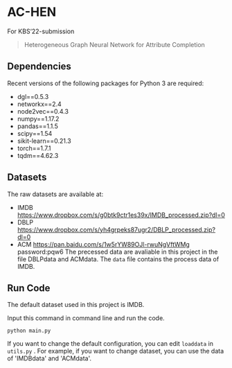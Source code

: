 # AC-HEN
For KBS‘22-submission
> Heterogeneous Graph Neural Network for Attribute Completion

## Dependencies
Recent versions of the following packages for Python 3 are required:
* dgl==0.5.3
* networkx==2.4
* node2vec==0.4.3
* numpy==1.17.2
* pandas==1.1.5
* scipy==1.54
* sikit-learn==0.21.3
* torch==1.7.1
* tqdm==4.62.3


## Datasets
The raw datasets are available at:
* IMDB https://www.dropbox.com/s/g0btk9ctr1es39x/IMDB_processed.zip?dl=0
* DBLP https://www.dropbox.com/s/yh4grpeks87ugr2/DBLP_processed.zip?dl=0 
* ACM  https://pan.baidu.com/s/1w5rYW89OJl-rwuNgVftWMg password:pqw6
The precessed data are avaliable in this project in the file DBLPdata and ACMdata. The `data` file contains the process data of IMDB.

## Run Code
The default dataset used in this project is IMDB.  

Input this command in command line and run the code.  

`python main.py`

If you want to change the default configuration, you can edit `loaddata` in `utils.py` . For example, if you want to change dataset, you can use the data of 'IMDBdata' and 'ACMdata'.

